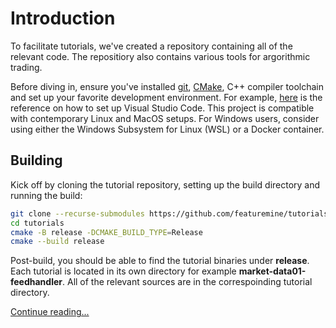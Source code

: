 # Introduction

To facilitate tutorials, we've created a repository containing all of the relevant code. The repositiory also contains various tools for argorithmic trading.

Before diving in, ensure you've installed [git](https://git-scm.com/downloads), [CMake](https://cmake.org/download), C++ compiler toolchain and set up your favorite development environment. For example, [here](https://code.visualstudio.com/docs/languages/cpp) is the reference on how to set up Visual Studio Code. This project is compatible with contemporary Linux and MacOS setups. For Windows users, consider using either the Windows Subsystem for Linux (WSL) or a Docker container.

## Building

Kick off by cloning the tutorial repository, setting up the build directory and running the build:
```bash
git clone --recurse-submodules https://github.com/featuremine/tutorials
cd tutorials
cmake -B release -DCMAKE_BUILD_TYPE=Release
cmake --build release
```
Post-build, you should be able to find the tutorial binaries under **release**. Each tutorial is located in its own directory for example **market-data01-feedhandler**. All of the relevant sources are in the correspoinding tutorial directory.

[Continue reading...](docs/README.md)
